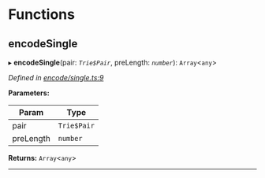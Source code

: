 

# Functions

<a id="encodesingle"></a>

##  encodeSingle

▸ **encodeSingle**(pair: *`Trie$Pair`*, preLength: *`number`*): `Array`<`any`>

*Defined in [encode/single.ts:9](https://github.com/polkadot-js/common/blob/1fb1f9d/packages/trie-hash/src/encode/single.ts#L9)*

**Parameters:**

| Param | Type |
| ------ | ------ |
| pair | `Trie$Pair` |
| preLength | `number` |

**Returns:** `Array`<`any`>

___

